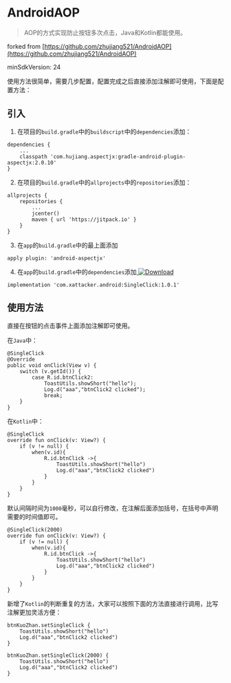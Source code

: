 # AndroidAOP

> AOP的方式实现防止按钮多次点击，Java和Kotlin都能使用。<br>

forked from [https://github.com/zhujiang521/AndroidAOP](https://github.com/zhujiang521/AndroidAOP) 

minSdkVersion: 24

使用方法很简单，需要几步配置，配置完成之后直接添加注解即可使用，下面是配置方法：

## 引入

1. 在项目的`build.gradle`中的`buildscript`中的`dependencies`添加：

```
dependencies {
    ...
    classpath 'com.hujiang.aspectjx:gradle-android-plugin-aspectjx:2.0.10'
}
```

2. 在项目的`build.gradle`中的`allprojects`中的`repositories`添加：

```
allprojects {
    repositories {
        ...
        jcenter()
        maven { url 'https://jitpack.io' }
    }
}
```

3. 在`app`的`build.gradle`中的最上面添加

```
apply plugin: 'android-aspectjx'
```

4. 在`app`的`build.gradle`中的`dependencies`添加[ ![Download](https://api.bintray.com/packages/xattacker/maven/SingleClick/images/download.svg?version=1.0.1) ](https://bintray.com/xattacker/maven/SingleClick/1.0.1/link)

```
implementation 'com.xattacker.android:SingleClick:1.0.1'
```

## 使用方法

直接在按钮的点击事件上面添加注解即可使用。

在`Java`中：

```
@SingleClick
@Override
public void onClick(View v) {
    switch (v.getId()) {
        case R.id.btnClick2:
            ToastUtils.showShort("hello");
            Log.d("aaa","btnClick2 clicked");
            break;
    }
}
```

在`Kotlin`中：

```
@SingleClick
override fun onClick(v: View?) {
    if (v != null) {
        when(v.id){
            R.id.btnClick ->{
                ToastUtils.showShort("hello")
                Log.d("aaa","btnClick2 clicked")
            }
        }
    }
}
```

默认间隔时间为`1000`毫秒，可以自行修改，在注解后面添加括号，在括号中声明需要的时间值即可。

```
@SingleClick(2000)
override fun onClick(v: View?) {
    if (v != null) {
        when(v.id){
            R.id.btnClick ->{
                ToastUtils.showShort("hello")
                Log.d("aaa","btnClick2 clicked")
            }
        }
    }
}
```


新增了`Kotlin`的判断重复的方法，大家可以按照下面的方法直接进行调用，比写注解更加灵活方便：

```
btnKuoZhan.setSingleClick {
    ToastUtils.showShort("hello")
    Log.d("aaa","btnClick2 clicked")
}

btnKuoZhan.setSingleClick(2000) {
    ToastUtils.showShort("hello")
    Log.d("aaa","btnClick2 clicked")
}
```
